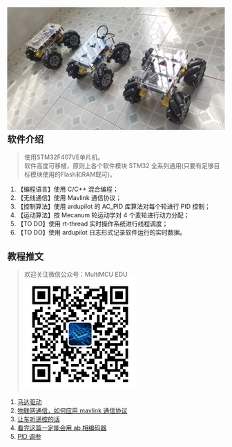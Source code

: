 ![](https://github.com/SuWeipeng/img/raw/master/13_car/car_10.jpg)<br>
软件介绍
---
> 使用STM32F407VE单片机。<br>
> 软件高度可移植，原则上各个软件模块 STM32 全系列通用(只要有足够目标模块使用的Flash和RAM既可)。

1. 【编程语言】使用 C/C++ 混合编程；
2. 【无线通信】使用 Mavlink 通信协议；
3. 【控制算法】使用 ardupilot 的 AC_PID 库算法对每个轮进行 PID 控制；
4. 【运动算法】按 Mecanum 轮运动学对 4 个麦轮进行动力分配；
5. 【TO DO】使用 rt-thread 实时操作系统进行线程调度；
6. 【TO DO】使用 ardupilot 日志形式记录软件运行的实时数据。

教程推文
---
> 欢迎关注微信公众号：MultiMCU EDU<br>
> ![](https://github.com/SuWeipeng/img/raw/master/17_wechat/08cm.jpg)

1. [马达驱动](https://mp.weixin.qq.com/s/7Bk-xQbymZaez4g5sUALxw)
2. [物联网通信，如何应用 mavlink 通信协议](https://mp.weixin.qq.com/s/K92U5lO0KGM4mUzyGSXvcg)
3. [让车听遥控的话](https://mp.weixin.qq.com/s/h7FURP4kGNTJmfsHatk-4A)
4. [看完这篇一定能会用 ab 相编码器](https://mp.weixin.qq.com/s/aUa0sHmGF6CbPej6O9IzKQ)
5. [PID 调参](https://mp.weixin.qq.com/s/TO926HglAhvM9RNe-2kJuQ)

